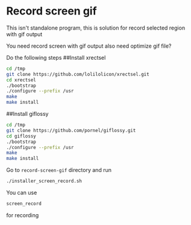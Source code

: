 # Record screen gif
This isn't standalone program, this is solution for record selected region with gif output

You need record screen with gif output also need optimize gif file?

Do the following steps
##Install xrectsel
```bash
cd /tmp
git clone https://github.com/lolilolicon/xrectsel.git
cd xrectsel
./bootstrap
./configure --prefix /usr
make
make install
```
##Install giflossy
```bash
cd /tmp
git clone https://github.com/pornel/giflossy.git
cd giflossy
./bootstrap
./configure --prefix /usr
make
make install
```
Go to ``record-screen-gif`` directory and run
```bash
./installer_screen_record.sh
```
You can use 
```bash
screen_record
```
for recording
